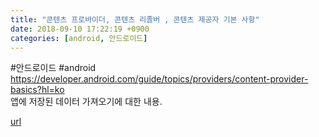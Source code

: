 ```yaml
---
title: "콘텐츠 프로바이더, 콘텐츠 리졸버 , 콘텐츠 제공자 기본 사항"
date: 2018-09-10 17:22:19 +0900
categories: [android, 안드로이드]
---
```


#안드로이드 #android  
https://developer.android.com/guide/topics/providers/content-provider-basics?hl=ko  
앱에 저장된 데이터 가져오기에 대한 내용.


[url](http://www.mins01.com/mh/tech/read/1193)